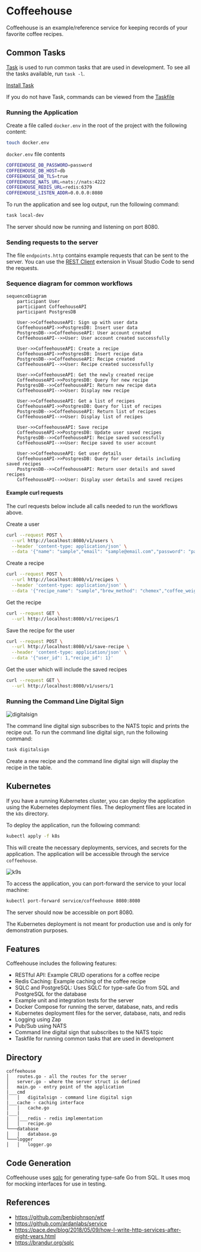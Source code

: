# Coffeehouse

Coffeehouse is an example/reference service for keeping records of your favorite coffee recipes.

## Common Tasks

[Task](https://taskfile.dev/) is used to run common tasks that are used in development. To see all the tasks available, run `task -l`.

[Install Task](https://taskfile.dev/installation/)

If you do not have Task, commands can be viewed from the [Taskfile](Taskfile.yaml)

### Running the Application

Create a file called `docker.env` in the root of the project with the following content:
```bash
touch docker.env
```

`docker.env` file contents

```bash
COFFEEHOUSE_DB_PASSWORD=password
COFFEEHOUSE_DB_HOST=db
COFFEEHOUSE_DB_TLS=true
COFFEEHOUSE_NATS_URL=nats://nats:4222
COFFEEHOUSE_REDIS_URL=redis:6379
COFFEEHOUSE_LISTEN_ADDR=0.0.0.0:8080
```

To run the application and see log output, run the following command:
```bash
task local-dev
```

The server should now be running and listening on port 8080.

### Sending requests to the server

The file `endpoints.http` contains example requests that can be sent to the server. You can use the [REST Client](https://marketplace.visualstudio.com/items?itemName=humao.rest-client) extension in Visual Studio Code to send the requests.

### Sequence diagram for common workflows

```mermaid
sequenceDiagram
    participant User
    participant CoffeehouseAPI
    participant PostgresDB

    User->>CoffeehouseAPI: Sign up with user data
    CoffeehouseAPI->>PostgresDB: Insert user data
    PostgresDB-->>CoffeehouseAPI: User account created
    CoffeehouseAPI-->>User: User account created successfully

    User->>CoffeehouseAPI: Create a recipe
    CoffeehouseAPI->>PostgresDB: Insert recipe data
    PostgresDB-->>CoffeehouseAPI: Recipe created
    CoffeehouseAPI-->>User: Recipe created successfully

    User->>CoffeehouseAPI: Get the newly created recipe
    CoffeehouseAPI->>PostgresDB: Query for new recipe
    PostgresDB-->>CoffeehouseAPI: Return new recipe data
    CoffeehouseAPI-->>User: Display new recipe

    User->>CoffeehouseAPI: Get a list of recipes
    CoffeehouseAPI->>PostgresDB: Query for list of recipes
    PostgresDB-->>CoffeehouseAPI: Return list of recipes
    CoffeehouseAPI-->>User: Display list of recipes

    User->>CoffeehouseAPI: Save recipe
    CoffeehouseAPI->>PostgresDB: Update user saved recipes
    PostgresDB-->>CoffeehouseAPI: Recipe saved successfully
    CoffeehouseAPI-->>User: Recipe saved to user account

    User->>CoffeehouseAPI: Get user details
    CoffeehouseAPI->>PostgresDB: Query for user details including saved recipes
    PostgresDB-->>CoffeehouseAPI: Return user details and saved recipes
    CoffeehouseAPI-->>User: Display user details and saved recipes
```

#### Example curl requests

The curl requests below include all calls needed to run the workflows above.

Create a user
```bash
curl --request POST \
  --url http://localhost:8080/v1/users \
  --header 'content-type: application/json' \
  --data '{"name": "sample","email": "sample@email.com","password": "password"}'
```

Create a recipe
```bash
curl --request POST \
  --url http://localhost:8080/v1/recipes \
  --header 'content-type: application/json' \
  --data '{"recipe_name": "sample","brew_method": "chemex","coffee_weight": 20.0,"weight_unit": "g","grind_size": 21,"water_weight": 500.0,"water_unit": "g"}'
```

Get the recipe
```bash
curl --request GET \
  --url http://localhost:8080/v1/recipes/1
```

Save the recipe for the user
```bash
curl --request POST \
  --url http://localhost:8080/v1/save-recipe \
  --header 'content-type: application/json' \
  --data '{"user_id": 1,"recipe_id": 1}'
```

Get the user which will include the saved recipes
```bash
curl --request GET \
  --url http://localhost:8080/v1/users/1
```

### Running the Command Line Digital Sign

![digitalsign](images/digitalsign.png)

The command line digital sign subscribes 
to the NATS topic and prints the recipe out. To run the command line digital sign, run the following command:
```bash
task digitalsign
```

Create a new recipe and the command line digital sign will display the recipe in the table.

## Kubernetes

If you have a running Kubernetes cluster, you can deploy the application using the Kubernetes deployment files. The deployment files are located in the `k8s` directory.

To deploy the application, run the following command:
```bash
kubectl apply -f k8s
```

This will create the necessary deployments, services, and secrets for the application. The application will be accessible through the service `coffeehouse`.

![k9s](images/k9s.png)

To access the application, you can port-forward the service to your local machine:
```bash
kubectl port-forward service/coffeehouse 8080:8080
```

The server should now be accessible on port 8080.

The Kubernetes deployment is not meant for production use and is only for demonstration purposes.

## Features

Coffeehouse includes the following features:
- RESTful API: Example CRUD operations for a coffee recipe
- Redis Caching: Example caching of the coffee recipe
- SQLC and PostgreSQL: Uses SQLC for type-safe Go from SQL and PostgreSQL for the database
- Example unit and integration tests for the server
- Docker Compose for running the server, database, nats, and redis
- Kubernetes deployment files for the server, database, nats, and redis
- Logging using Zap
- Pub/Sub using NATS
- Command line digital sign that subscribes to the NATS topic
- Taskfile for running common tasks that are used in development

## Directory
```
coffeehouse
│   routes.go - all the routes for the server
│   server.go - where the server struct is defined   
│   main.go - entry point of the application
|___cmd
│   │   digitalsign - command line digital sign
|___cache - caching interface
│   │   cache.go
|___|
|   |___redis - redis implementation
│   │   recipe.go
└───database
│   │   database.go
└───logger
│   │   logger.go
```

## Code Generation

Coffeehouse uses [sqlc](https://sqlc.dev/) for generating type-safe Go from SQL. It uses moq for mocking interfaces for use in testing.

## References

- https://github.com/benbjohnson/wtf
- https://github.com/ardanlabs/service
- https://pace.dev/blog/2018/05/09/how-I-write-http-services-after-eight-years.html
- https://brandur.org/sqlc
